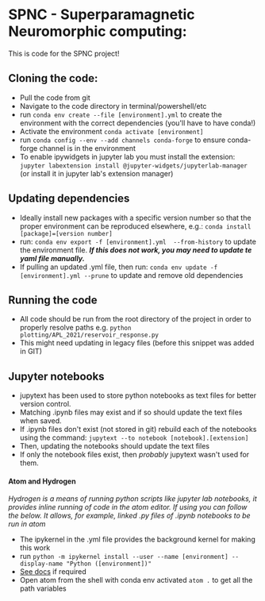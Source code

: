 # SPNC - Superparamagnetic Neuromorphic computing:

This is code for the SPNC project!

## Cloning the code:

- Pull the code from git
- Navigate to the code directory in terminal/powershell/etc
- run `conda env create --file [environment].yml` to create the environment with the correct dependencies (you'll have to have conda!)
- Activate the environment `conda activate [environment]`
- run `conda config --env --add channels conda-forge` to ensure conda-forge channel is in the environment
- To enable ipywidgets in jupyter lab you must install the extension: `jupyter labextension install @jupyter-widgets/jupyterlab-manager` (or install it in jupyter lab's extension manager)


## Updating dependencies
-  Ideally install new packages with a specific version number so that the proper environment can be reproduced elsewhere, e.g.: `conda install [package]=[version number]`
- run: `conda env export -f [environment].yml  --from-history` to update the environment file. ***If this does not work, you may need to update te yaml file manually.***
- If pulling an updated .yml file, then run: `conda env update -f [environment].yml --prune` to update and remove old dependencies

## Running the code
- All code should be run from the root directory of the project in order to properly resolve paths e.g.
    ``` python plotting/APL_2021/reservoir_response.py ```
- This might need updating in legacy files (before this snippet was added in GIT)

## Jupyter notebooks
- jupytext has been used to store python notebooks as text files for better version control.
- Matching .ipynb files may exist and if so should update the text files when saved.
- If .ipynb files don't exist (not stored in git) rebuild each of the notebooks using the command: `jupytext --to notebook [notebook].[extension]`
- Then, updating the notebooks should update the text files
- If only the notebook files exist, then *probably* jupytext wasn't used for them.

#### Atom and Hydrogen
*Hydrogen is a means of running python scripts like jupyter lab notebooks, it provides inline running of code in the atom editor. If using you can follow the below. It allows, for example, linked .py files of .ipynb notebooks to be run in atom*
- The ipykernel in the .yml file provides the background kernel for making this work
- run `python -m ipykernel install --user --name [environment] --display-name "Python ([environment])"`
- [See docs](https://ipython.readthedocs.io/en/stable/install/kernel_install.html) if required
- Open atom from the shell with conda env activated `atom .` to get all the path variables
